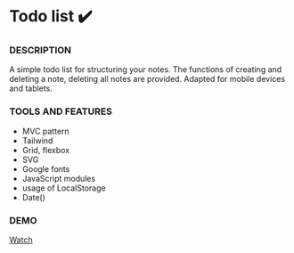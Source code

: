 # Todo list ✔️

### DESCRIPTION

A simple todo list for structuring your notes. The functions of creating and deleting a note, deleting all notes are provided. Adapted for mobile devices and tablets.

### TOOLS AND FEATURES
- MVC pattern
- Tailwind
- Grid, flexbox
- SVG
- Google fonts
- JavaScript modules
- usage of LocalStorage
- Date()


### DEMO

[Watch](https://deborodina.github.io/to-do-list-mvc/)
